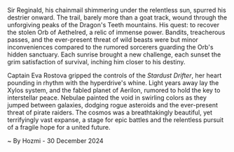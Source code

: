 
Sir Reginald, his chainmail shimmering under the relentless sun, spurred his destrier onward.  The trail, barely more than a goat track, wound through the unforgiving peaks of the Dragon's Teeth mountains.  His quest: to recover the stolen Orb of Aethelred, a relic of immense power.  Bandits, treacherous passes, and the ever-present threat of wild beasts were but minor inconveniences compared to the rumored sorcerers guarding the Orb's hidden sanctuary.  Each sunrise brought a new challenge, each sunset the grim satisfaction of survival, inching him closer to his destiny.


Captain Eva Rostova gripped the controls of the *Stardust Drifter*, her heart pounding in rhythm with the hyperdrive's whine.  Light years away lay the Xylos system, and the fabled planet of Aerilon, rumored to hold the key to interstellar peace.  Nebulae painted the void in swirling colors as they jumped between galaxies, dodging rogue asteroids and the ever-present threat of pirate raiders.  The cosmos was a breathtakingly beautiful, yet terrifyingly vast expanse, a stage for epic battles and the relentless pursuit of a fragile hope for a united future.

~ By Hozmi - 30 December 2024
